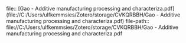 file:: [Gao - Additive manufacturing processing and characteriza.pdf](file://C:/Users/ulfkemmsies/Zotero/storage/CVKQRBBH/Gao - Additive manufacturing processing and characteriza.pdf)
file-path:: file://C:/Users/ulfkemmsies/Zotero/storage/CVKQRBBH/Gao - Additive manufacturing processing and characteriza.pdf
